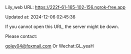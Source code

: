 Lily_web URL: https://222f-61-165-102-156.ngrok-free.app

Updated at: 2024-12-06 02:45:36

If you cannot open this URL, the server might be down.

Please contact: 

goley04@foxmail.com Or Wechat:GL_yeaH